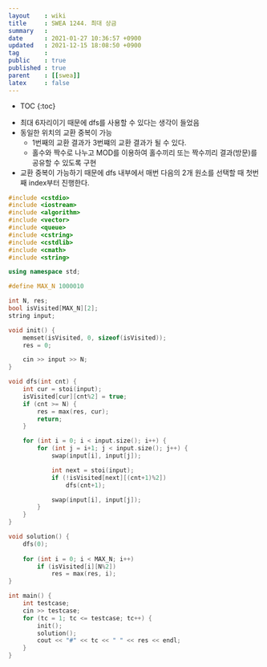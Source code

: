 ```yaml
---
layout    : wiki
title     : SWEA 1244. 최대 상금
summary   : 
date      : 2021-01-27 10:36:57 +0900
updated   : 2021-12-15 18:08:50 +0900
tag       : 
public    : true
published : true
parent    : [[swea]]
latex     : false
---
```

* TOC
{:toc}

- 최대 6자리이기 때문에 dfs를 사용할 수 있다는 생각이 들었음
- 동일한 위치의 교환 중복이 가능
	- 1번째의 교환 결과가 3번쨰의 교환 결과가 될 수 있다.
	- 홀수와 짝수로 나누고 MOD를 이용하여 홀수끼리 또는 짝수끼리 결과(방문)를 공유할 수 있도록 구현
- 교환 중복이 가능하기 때문에 dfs 내부에서 매번 다음의 2개 원소를 선택할 때 첫번째 index부터 진행한다.

```cpp linenos
#include <cstdio>
#include <iostream>
#include <algorithm>
#include <vector>
#include <queue>
#include <cstring>
#include <cstdlib>
#include <cmath>
#include <string>

using namespace std;

#define MAX_N 1000010

int N, res;
bool isVisited[MAX_N][2];
string input;

void init() {
	memset(isVisited, 0, sizeof(isVisited));
	res = 0;

	cin >> input >> N;
}

void dfs(int cnt) {
	int cur = stoi(input);
	isVisited[cur][cnt%2] = true;
	if (cnt >= N) {
		res = max(res, cur);
		return;
	}

	for (int i = 0; i < input.size(); i++) {
		for (int j = i+1; j < input.size(); j++) {
			swap(input[i], input[j]);

			int next = stoi(input);
			if (!isVisited[next][(cnt+1)%2])
				dfs(cnt+1);

			swap(input[i], input[j]);
		}
	}
}

void solution() {
	dfs(0);
	
	for (int i = 0; i < MAX_N; i++)
		if (isVisited[i][N%2])
			res = max(res, i);
}

int main() {
	int testcase;
	cin >> testcase;
	for (tc = 1; tc <= testcase; tc++) {
		init();
		solution();
		cout << "#" << tc << " " << res << endl;
	}
}
```
